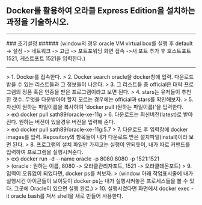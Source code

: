 ## Docker를 활용하여 오라클 Express Edition을 설치하는 과정을 기술하시오.
<hr/>
### 초기설정
###### (window의 경우 oracle VM virtual box를 실행 후 default -> 설정 -> 네트워크 -> 고급 -> 포트포워딩 화면 접속 ->새 포트 추가 후 호스트포트 1521, 게스트포트 1521을 입력한다.)
<hr/>
> 1. Docker를 접속한다.
> 2. Docker search oracle을 docker창에 입력. 다운로드 받을 수 있는 리스트들과 그 정보들이 나온다.
> 3. 그 리스트들 중 official은 대략 프로그램의 정품 혹은 인증을 받은 프로그램이라고 보면 된다.
> 4. stars는 유저들이 추천한 갯수. 무엇을 다운받아야 할지 모르는 경우에는 official과 stars를 확인해보자.
> 5. 자신이 원하는 파일이름을 복사하여 'docker pull (원하는 파일이름)'을 입력한다.<br/>
>		ex) docker pull sath89/oracle-xe-11g
> 6. 다운로드는 최신버전(latest)로 받아진다. 원하는 버전이 있을경우 버전을 입력해 준다.<br/>
>		ex) docker pull sath89/oracle-xe-11g:5.7
> 7. 다운로드 후 입력창에 docker images를 입력. Repository의 항목들이 내가 다운로드 받은 설치파일(install)이라 보면 된다.
> 8. 프로그램의 설치 파일만 가지고는 실행이 안되듯이, 내가 따로 커맨드를 입력하여 프로그램을 실행시켜준다.<br/>
> 		ex) docker run -d --name oracle -p 8080:8080 -p 1521:1521<br/>
>   (oracle : 원하는 이름, 8080 -> 오라클관리자포트, 1521 ->  오라클데몬포트)
> 9. 입력이 오류없이 되었다면, docker ps를 쳐보자.
>   (window 아래 작업표시줄에 내가 실행시킨 아이콘들이 보이듯이 docker ps는 내가 실행시켜놓은 프로세스들을 볼 수 있다. 그곳에 Oracle이 있으면 실행 완료.)
> 10. 실행시켰다면 화면에서 docker exec -it oracle bash를 쳐서 shell을 새로 만들어 사용한다.
